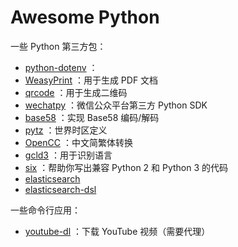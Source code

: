 # Awesome Python

一些 Python 第三方包：

- [python-dotenv](https://pypi.org/project/python-dotenv/) ：
- [WeasyPrint](https://pypi.org/project/WeasyPrint/) ：用于生成 PDF 文档
- [qrcode](https://pypi.org/project/qrcode/) ：用于生成二维码
- [wechatpy](https://pypi.org/project/wechatpy/) ：微信公众平台第三方 Python SDK
- [base58](https://pypi.org/project/base58/) ：实现 Base58 编码/解码
- [pytz](https://pypi.org/project/pytz/) ：世界时区定义
- [OpenCC](https://github.com/BYVoid/OpenCC) ：中文简繁体转换
- [gcld3](https://pypi.org/project/gcld3/) ：用于识别语言
- [six](https://pypi.org/project/six/) ：帮助你写出兼容 Python 2 和 Python 3 的代码
- [elasticsearch](https://pypi.org/project/elasticsearch/)
- [elasticsearch-dsl](https://pypi.org/project/elasticsearch-dsl/)

一些命令行应用：

- [youtube-dl](https://pypi.org/project/youtube_dl/) ：下载 YouTube 视频（需要代理）
